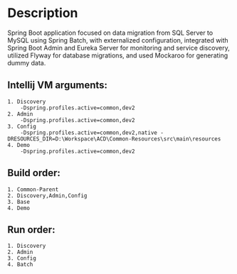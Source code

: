 # Description
Spring Boot application focused on data migration from SQL Server to MySQL using Spring Batch, with
externalized configuration, integrated with Spring Boot Admin and Eureka Server for monitoring and service discovery,
utilized Flyway for database migrations, and used Mockaroo for generating dummy data.

## Intellij VM arguments:
    1. Discovery
        -Dspring.profiles.active=common,dev2
    2. Admin
        -Dspring.profiles.active=common,dev2
    3. Config
        -Dspring.profiles.active=common,dev2,native -DRESOURCES_DIR=D:\Workspace\ACD\Common-Resources\src\main\resources
    4. Demo
        -Dspring.profiles.active=common,dev2

## Build order:
    1. Common-Parent 
    2. Discovery,Admin,Config
    3. Base
    4. Demo

## Run order:
    1. Discovery 
    2. Admin
    3. Config
    4. Batch

